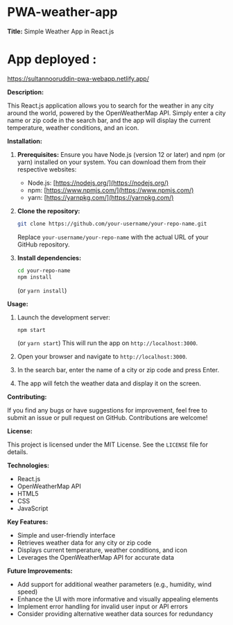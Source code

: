 # PWA-weather-app


**Title:** Simple Weather App in React.js

# App deployed :
https://sultannooruddin-pwa-webapp.netlify.app/

**Description:**

This React.js application allows you to search for the weather in any city around the world, powered by the OpenWeatherMap API. Simply enter a city name or zip code in the search bar, and the app will display the current temperature, weather conditions, and an icon.

**Installation:**

1. **Prerequisites:** Ensure you have Node.js (version 12 or later) and npm (or yarn) installed on your system. You can download them from their respective websites:

    - Node.js: [https://nodejs.org/](https://nodejs.org/)
    - npm: [https://www.npmjs.com/](https://www.npmjs.com/)
    - yarn: [https://yarnpkg.com/](https://yarnpkg.com/)

2. **Clone the repository:**
   ```bash
   git clone https://github.com/your-username/your-repo-name.git
   ```
   Replace `your-username/your-repo-name` with the actual URL of your GitHub repository.

3. **Install dependencies:**
   ```bash
   cd your-repo-name
   npm install
   ```
   (or `yarn install`)

**Usage:**

1. Launch the development server:
   ```bash
   npm start
   ```
   (or `yarn start`)
   This will run the app on `http://localhost:3000`.

2. Open your browser and navigate to `http://localhost:3000`.

3. In the search bar, enter the name of a city or zip code and press Enter.

4. The app will fetch the weather data and display it on the screen.

**Contributing:**

If you find any bugs or have suggestions for improvement, feel free to submit an issue or pull request on GitHub. Contributions are welcome!

**License:**

This project is licensed under the MIT License. See the `LICENSE` file for details.

**Technologies:**

- React.js
- OpenWeatherMap API
- HTML5
- CSS
- JavaScript

**Key Features:**

- Simple and user-friendly interface
- Retrieves weather data for any city or zip code
- Displays current temperature, weather conditions, and icon
- Leverages the OpenWeatherMap API for accurate data

**Future Improvements:**

- Add support for additional weather parameters (e.g., humidity, wind speed)
- Enhance the UI with more informative and visually appealing elements
- Implement error handling for invalid user input or API errors
- Consider providing alternative weather data sources for redundancy


